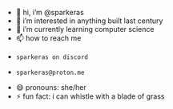 - 👋 hi, i’m @sparkeras
- 👀 i’m interested in anything built last century
- 🌱 i’m currently learning computer science
- 📫 how to reach me
-     sparkeras on discord
-     sparkeras@proton.me
- 😄 pronouns: she/her
- ⚡ fun fact: i can whistle with a blade of grass

<!---
sparkeras/sparkeras is a ✨ special ✨ repository because its `README.md` (this file) appears on your GitHub profile.
You can click the Preview link to take a look at your changes.
--->
